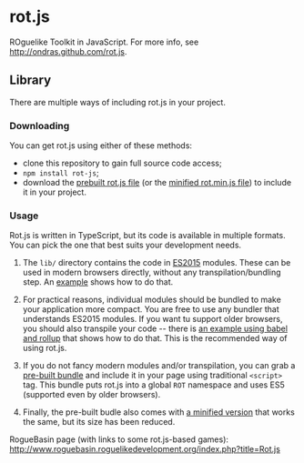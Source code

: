 # rot.js

ROguelike Toolkit in JavaScript. For more info, see http://ondras.github.com/rot.js.

## Library

There are multiple ways of including rot.js in your project.

### Downloading

You can get rot.js using either of these methods:

  - clone this repository to gain full source code access;
  - `npm install rot-js`;
  - download the [prebuilt rot.js file](blob/master/dist/rot.js) (or the [minified rot.min.js file](blob/master/dist/rot.min.js)) to include it in your project.

### Usage

Rot.js is written in TypeScript, but its code is available in multiple formats. You can pick the one that best suits your development needs.

  1. The `lib/` directory contains the code in [ES2015](FIXME) modules. These can be used in modern browsers directly, without any transpilation/bundling step. An [example](FIXME) shows how to do that.

  1. For practical reasons, individual modules should be bundled to make your application more compact. You are free to use any bundler that understands ES2015 modules. If you want tu support older browsers, you should also transpile your code -- there is [an example using babel and rollup](FIXME) that shows how to do that. This is the recommended way of using rot.js.

  1. If you do not fancy modern modules and/or transpilation, you can grab a [pre-built bundle](FIXME) and include it in your page using traditional `<script>` tag. This bundle puts rot.js into a global `ROT` namespace and uses ES5 (supported even by older browsers).

  1. Finally, the pre-built budle also comes with [a minified version](FIXME) that works the same, but its size has been reduced. 

RogueBasin page (with links to some rot.js-based games): http://www.roguebasin.roguelikedevelopment.org/index.php?title=Rot.js
